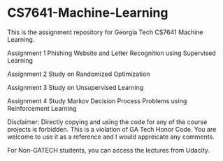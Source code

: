 # CS7641-Machine-Learning

This is the assignment repository for Georgia Tech CS7641 Machine Learning.


Assignment 1 Phishing Website and Letter Recognition using Supervised Learning

Assignment 2 Study on Randomized Optimization

Assignment 3 Study on Unsupervised Learning

Assignment 4 Study Markov Decision Process Problems using Reinforcement Learning


Disclaimer: Directly copying and using the code for any of the course projects is forbidden. This is a violation of GA Tech Honor Code.
You are welcome to use it as a reference and I would appreicate any comments.

For Non-GATECH students, you can access the lectures from Udacity. 
